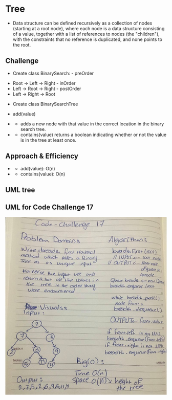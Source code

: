 # Tree
- Data structure can be defined recursively as a collection of nodes (starting at a root node), where each node is a data structure consisting of a value, together with a list of references to nodes (the "children"), with the constraints that no reference is duplicated, and none points to the root.
## Challenge
- Create class BinarySearch: - preOrder

* Root -> Left -> Right - inOrder
* Left -> Root -> Right - postOrder
* Left -> Right -> Root
- Create class BinarySearchTree

* add(value)
- * adds a new node with that value in the correct location in the binary search tree.
- * contains(value)
returns a boolean indicating whether or not the value is in the tree at least once.
## Approach & Efficiency
- * add(value): O(n)
- * contains(value): O(n)

## UML tree

## UML for Code Challenge 17

![](https://github.com/AhlamAlefishat-401-advanced-javascript/data-structures-and-algorithms/blob/master/assets/breadth.jpg)
